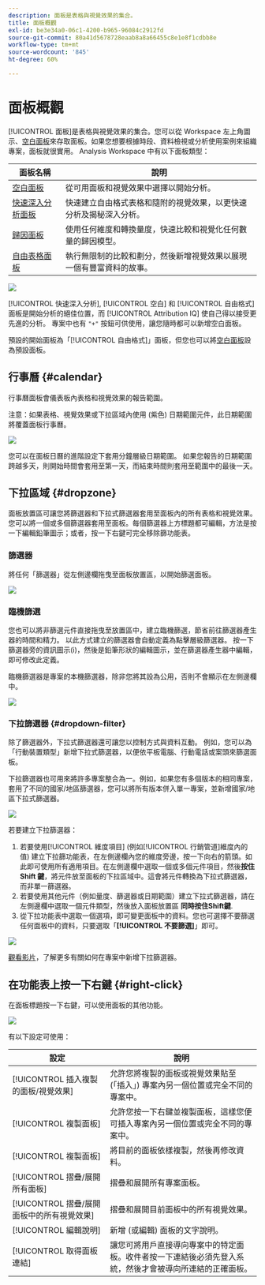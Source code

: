 ```yaml
---
description: 面板是表格與視覺效果的集合。
title: 面板概觀
exl-id: be3e34a0-06c1-4200-b965-96084c2912fd
source-git-commit: 80a41d5678728eaab8a8a66455c8e1e8f1cdbb8e
workflow-type: tm+mt
source-wordcount: '845'
ht-degree: 60%

---
```


# 面板概觀

[!UICONTROL 面板]是表格與視覺效果的集合。您可以從 Workspace 左上角圖示、[空白面板](/help/analysis-workspace/c-panels/blank-panel.md)來存取面板。如果您想要根據時段、資料檢視或分析使用案例來組織專案，面板就很實用。 Analysis Workspace 中有以下面板類型：

| 面板名稱 | 說明 |
| --- | --- |
| [空白面板](/help/analysis-workspace/c-panels/blank-panel.md) | 從可用面板和視覺效果中選擇以開始分析。 |
| [快速深入分析面板](quickinsight.md) | 快速建立自由格式表格和隨附的視覺效果，以更快速分析及揭秘深入分析。 |
| [歸因面板](attribution.md) | 使用任何維度和轉換量度，快速比較和視覺化任何數量的歸因模型。 |
| [自由表格面板](freeform-panel.md) | 執行無限制的比較和劃分，然後新增視覺效果以展現一個有豐富資料的故事。 |

![](assets/panel-overview.png)

[!UICONTROL 快速深入分析], [!UICONTROL 空白] 和 [!UICONTROL 自由格式] 面板是開始分析的絕佳位置，而 [!UICONTROL Attribution IQ] 使自己得以接受更先進的分析。 專案中也有 `"+"` 按鈕可供使用，讓您隨時都可以新增空白面板。

預設的開始面板為「[!UICONTROL 自由格式]」面板，但您也可以將[空白面板](/help/analysis-workspace/c-panels/blank-panel.md)設為預設面板。

## 行事曆 {#calendar}

行事曆面板會儀表板內表格和視覺效果的報告範圍。

注意：如果表格、視覺效果或下拉區域內使用 (紫色) 日期範圍元件，此日期範圍將覆蓋面板行事曆。

![](assets/panel-calendar.png)

您可以在面板日曆的進階設定下套用分鐘層級日期範圍。 如果您報告的日期範圍跨越多天，則開始時間會套用至第一天，而結束時間則套用至範圍中的最後一天。

## 下拉區域 {#dropzone}

面板放置區可讓您將篩選器和下拉式篩選器套用至面板內的所有表格和視覺效果。 您可以將一個或多個篩選器套用至面板。每個篩選器上方標題都可編輯，方法是按一下編輯鉛筆圖示；或者，按一下右鍵可完全移除篩功能表。

### 篩選器

將任何「篩選器」從左側邊欄拖曳至面板放置區，以開始篩選面板。

![](assets/segment-filter.png)

### 臨機篩選

您也可以將非篩選元件直接拖曳至放置區中，建立臨機篩選，節省前往篩選器產生器的時間和精力。 以此方式建立的篩選器會自動定義為點擊層級篩選器。 按一下篩選器旁的資訊圖示(i)，然後是鉛筆形狀的編輯圖示，並在篩選器產生器中編輯，即可修改此定義。

臨機篩選器是專案的本機篩選器，除非您將其設為公用，否則不會顯示在左側邊欄中。

![](assets/adhoc-segment-filter.png)

### 下拉篩選器 {#dropdown-filter}

除了篩選器外，下拉式篩選器還可讓您以控制方式與資料互動。 例如，您可以為「行動裝置類型」新增下拉式篩選器，以便依平板電腦、行動電話或案頭來篩選面板。

下拉篩選器也可用來將許多專案整合為一。例如，如果您有多個版本的相同專案，套用了不同的國家/地區篩選器，您可以將所有版本併入單一專案，並新增國家/地區下拉式篩選器。

![](assets/dropdown-filter-intro.png)

若要建立下拉篩選器：

1. 若要使用[!UICONTROL 維度項目] (例如[!UICONTROL 行銷管道]維度內的值) 建立下拉篩功能表，在左側邊欄內您的維度旁邊，按一下向右的箭頭。如此即可使用所有適用項目。在左側邊欄中選取一個或多個元件項目，然後&#x200B;**按住 Shift 鍵**，將元件放至面板的下拉區域中。這會將元件轉換為下拉式篩選器，而非單一篩選器。
1. 若要使用其他元件（例如量度、篩選器或日期範圍）建立下拉式篩選器，請在左側邊欄中選取一個元件類型，然後放入面板放置區 **同時按住Shift鍵**.
1. 從下拉功能表中選取一個選項，即可變更面板中的資料。您也可選擇不要篩選任何面板中的資料，只要選取「**[!UICONTROL 不要篩選]**」即可。

![](assets/create-dropdown.png)

[觀看影片](https://experienceleague.adobe.com/docs/analytics-learn/tutorials/analysis-workspace/using-panels/using-panels-to-organize-your-analysis-workspace-projects.html?lang=zh-Hant)，了解更多有關如何在專案中新增下拉篩選器。

## 在功能表上按一下右鍵 {#right-click}

在面板標題按一下右鍵，可以使用面板的其他功能。

![](assets/right-click-menu.png)

有以下設定可使用：

| 設定 | 說明 |
| --- | --- |
| [!UICONTROL 插入複製的面板/視覺效果] | 允許您將複製的面板或視覺效果貼至 (「插入」) 專案內另一個位置或完全不同的專案中。 |
| [!UICONTROL 複製面板] | 允許您按一下右鍵並複製面板，這樣您便可插入專案內另一個位置或完全不同的專案中。 |
| [!UICONTROL 複製面板] | 將目前的面板依樣複製，然後再修改資料。 |
| [!UICONTROL 摺疊/展開所有面板] | 摺疊和展開所有專案面板。 |
| [!UICONTROL 摺疊/展開面板中的所有視覺效果] | 摺疊和展開目前面板中的所有視覺效果。 |
| [!UICONTROL 編輯說明] | 新增 (或編輯) 面板的文字說明。 |
| [!UICONTROL 取得面板連結] | 讓您可將用戶直接導向專案中的特定面板。收件者按一下連結後必須先登入系統，然後才會被導向所連結的正確面板。 |
